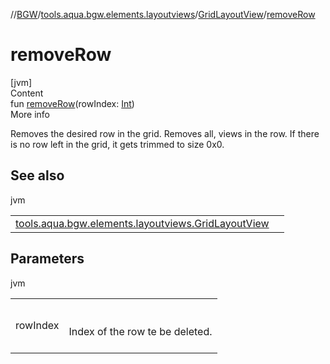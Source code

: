 //[BGW](../../../index.md)/[tools.aqua.bgw.elements.layoutviews](../index.md)/[GridLayoutView](index.md)/[removeRow](remove-row.md)



# removeRow  
[jvm]  
Content  
fun [removeRow](remove-row.md)(rowIndex: [Int](https://kotlinlang.org/api/latest/jvm/stdlib/kotlin/-int/index.html))  
More info  


Removes the desired row in the grid. Removes all, views in the row. If there is no row left in the grid, it gets trimmed to size 0x0.



## See also  
  
jvm  
  
| | |
|---|---|
| <a name="tools.aqua.bgw.elements.layoutviews/GridLayoutView/removeRow/#kotlin.Int/PointingToDeclaration/"></a>[tools.aqua.bgw.elements.layoutviews.GridLayoutView](remove-empty-rows.md)| <a name="tools.aqua.bgw.elements.layoutviews/GridLayoutView/removeRow/#kotlin.Int/PointingToDeclaration/"></a>|
  


## Parameters  
  
jvm  
  
| | |
|---|---|
| <a name="tools.aqua.bgw.elements.layoutviews/GridLayoutView/removeRow/#kotlin.Int/PointingToDeclaration/"></a>rowIndex| <a name="tools.aqua.bgw.elements.layoutviews/GridLayoutView/removeRow/#kotlin.Int/PointingToDeclaration/"></a><br><br>Index of the row te be deleted.<br><br>|
  
  



